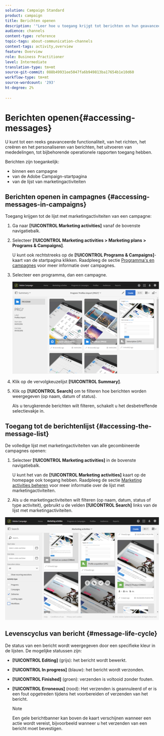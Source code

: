 ```yaml
---
solution: Campaign Standard
product: campaign
title: Berichten openen
description: '"Leer hoe u toegang krijgt tot berichten en hun geavanceerde functies: creëren, richten, personalisatie, uitvoering en rapportering."'
audience: channels
content-type: reference
topic-tags: about-communication-channels
context-tags: activity,overview
feature: Overview
role: Business Practitioner
level: Intermediate
translation-type: tm+mt
source-git-commit: 088b49931ee5047fa6b949813ba17654b1e10d60
workflow-type: tm+mt
source-wordcount: '293'
ht-degree: 2%

---
```



# Berichten openen{#accessing-messages}

U kunt tot een reeks geavanceerde functionaliteit, van het richten, het creëren en het personaliseren van berichten, het uitvoeren van mededelingen, tot bijbehorende operationele rapporten toegang hebben.

Berichten zijn toegankelijk:

* binnen een campagne
* van de Adobe Campaign-startpagina
* van de lijst van marketingactiviteiten

## Berichten openen in campagnes {#accessing-messages-in-campaigns}

Toegang krijgen tot de lijst met marketingactiviteiten van een campagne:

1. Ga naar **[!UICONTROL Marketing activities]** vanaf de bovenste navigatiebalk.
1. Selecteer **[!UICONTROL Marketing activities > Marketing plans > Programs & Campaigns]**.

   U kunt ook rechtstreeks op de **[!UICONTROL Programs & Campaigns]**-kaart van de startpagina klikken. Raadpleeg de sectie [Programma&#39;s en campagnes](../../start/using/programs-and-campaigns.md) voor meer informatie over campagnes.

1. Selecteer een programma, dan een campagne.

   ![](assets/delivery_list_1.png)

1. Klik op de vervolgkeuzelijst **[!UICONTROL Summary]**.
1. Klik op **[!UICONTROL Search]** om te filteren hoe berichten worden weergegeven (op naam, datum of status).

   Als u terugkerende berichten wilt filteren, schakelt u het desbetreffende selectievakje in.

## Toegang tot de berichtenlijst {#accessing-the-message-list}

De volledige lijst met marketingactiviteiten van alle gecombineerde campagnes openen:

1. Selecteer **[!UICONTROL Marketing activities]** in de bovenste navigatiebalk.

   U kunt het van de **[!UICONTROL Marketing activities]** kaart op de homepage ook toegang hebben. Raadpleeg de sectie [Marketing activities beheren](../../start/using/marketing-activities.md#creating-a-marketing-activity) voor meer informatie over de lijst met marketingactiviteiten.

1. Als u de marketingactiviteiten wilt filteren (op naam, datum, status of type activiteit), gebruikt u de velden **[!UICONTROL Search]** links van de lijst met marketingactiviteiten.

![](assets/delivery_list_2.png)

## Levenscyclus van bericht {#message-life-cycle}

De status van een bericht wordt weergegeven door een specifieke kleur in de lijsten. De mogelijke statussen zijn:

* **[!UICONTROL Editing]** (grijs): het bericht wordt bewerkt.
* **[!UICONTROL In progress]** (blauw): het bericht wordt verzonden.
* **[!UICONTROL Finished]** (groen): verzenden is voltooid zonder fouten.
* **[!UICONTROL Erroneous]** (rood): Het verzenden is geannuleerd of er is een fout opgetreden tijdens het voorbereiden of verzenden van het bericht.

   >[!NOTE]
   >
   >Een gele berichtbanner kan boven de kaart verschijnen wanneer een actie wordt vereist, bijvoorbeeld wanneer u het verzenden van een bericht moet bevestigen.
